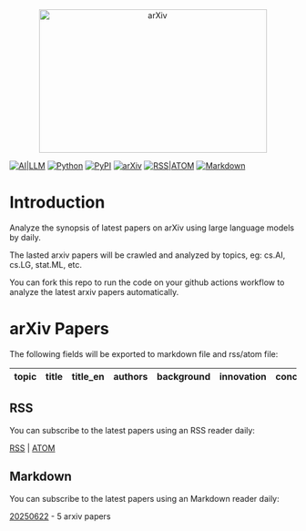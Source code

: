 <div  align="center">    
<img src="https://info.arxiv.org/brand/images/brand-logo-dark-mode.jpg" width = "400" height = "252" alt="arXiv" align=center />
</div>

[![AI|LLM](https://img.shields.io/badge/AI-Large_Language_Model-8A2BE2)](https://github.com/nituchao/latest_arxiv_analyze_ai/)
[![Python](https://img.shields.io/badge/Python-3.9%7C3.10%7C3.11%7C3.12%7C3.13-blue)](https://github.com/nituchao/latest_arxiv_analyze_ai/)
[![PyPI](https://badge.fury.io/py/tensorflow.svg)](https://badge.fury.io/py/tensorflow)
[![arXiv](https://img.shields.io/badge/arXiv-2025-red)](https://arxiv.org)
[![RSS|ATOM](https://img.shields.io/badge/RSS%7CATOM-Feed-e6a700)](https://nituchao.github.io/latest_arxiv_analyze_ai/arxiv_papers_data/rss.xml)
[![Markdown](https://img.shields.io/badge/Markdown-Static-25c2a0)](https://github.com/nituchao/latest_arxiv_analyze_ai/)

# Introduction
Analyze the synopsis of latest papers on arXiv using large language models by daily.

The lasted arxiv papers will be crawled and analyzed by topics, eg: cs.AI, cs.LG, stat.ML, etc.

You can fork this repo to run the code on your github actions workflow to analyze the latest arxiv papers automatically.

# arXiv Papers

The following fields will be exported to markdown file and rss/atom file:

| topic | title | title_en | authors | background | innovation | conclusion |
| ---- | ---- | ---- | ---- | ---- | ---- | ---- |

## RSS
You can subscribe to the latest papers using an RSS reader daily:

<a href="https://nituchao.github.io/latest_arxiv_analyze_ai/arxiv_papers_data/rss.xml" target="_blank">RSS</a> | <a href="https://nituchao.github.io/latest_arxiv_analyze_ai/arxiv_papers_data/atom.xml" target="_blank">ATOM</a>

## Markdown
You can subscribe to the latest papers using an Markdown reader daily:

[20250622](arxiv_papers_data/arxiv_papers_20250622_analyzed_Chinese.md) - 5 arxiv papers
